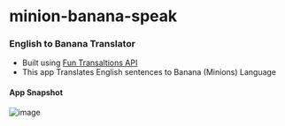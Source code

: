 # minion-banana-speak

### English to Banana Translator

* Built using [Fun Transaltions API](https://funtranslations.com/api/)
* This app Translates English sentences to Banana (Minions) Language

#### App Snapshot

![image](https://user-images.githubusercontent.com/52121256/135504675-d8e6933f-1574-4255-8660-cbb614c2c19d.png)

